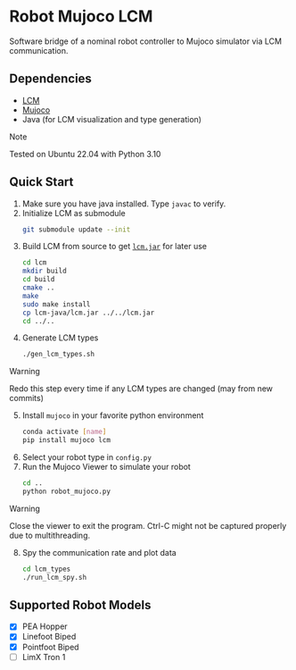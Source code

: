 # Robot Mujoco LCM
Software bridge of a nominal robot controller to Mujoco simulator via LCM communication.

## Dependencies
- [LCM](https://github.com/lcm-proj/lcm)
- [Mujoco](https://github.com/google-deepmind/mujoco)
- Java (for LCM visualization and type generation)
> [!NOTE]
> Tested on Ubuntu 22.04 with Python 3.10

## Quick Start
1. Make sure you have java installed. Type `javac` to verify.
2. Initialize LCM as submodule
    ```sh
    git submodule update --init
    ```
3. Build LCM from source to get [`lcm.jar`](https://lcm-proj.github.io/lcm/content/java-notes.html#finding-lcm-jar) for later use
    ```sh
    cd lcm
    mkdir build
    cd build
    cmake ..
    make
    sudo make install
    cp lcm-java/lcm.jar ../../lcm.jar
    cd ../..
    ```
4. Generate LCM types
    ```sh
    ./gen_lcm_types.sh
    ```
> [!WARNING]
> Redo this step every time if any LCM types are changed (may from new commits)
5. Install `mujoco` in your favorite python environment
    ```sh
    conda activate [name]
    pip install mujoco lcm
    ```
6. Select your robot type in `config.py`
7. Run the Mujoco Viewer to simulate your robot
    ```sh
    cd ..
    python robot_mujoco.py
    ```
> [!WARNING]
> Close the viewer to exit the program. Ctrl-C might not be captured properly due to multithreading.
8. Spy the communication rate and plot data
    ```sh
    cd lcm_types
    ./run_lcm_spy.sh
    ```

## Supported Robot Models
- [x] PEA Hopper
- [x] Linefoot Biped
- [x] Pointfoot Biped
- [ ] LimX Tron 1
